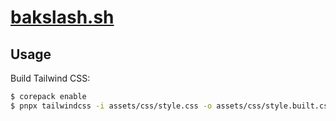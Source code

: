 # [bakslash.sh](https://baksla.sh/)

## Usage

Build Tailwind CSS:
```bash
$ corepack enable
$ pnpx tailwindcss -i assets/css/style.css -o assets/css/style.built.css -m
```
